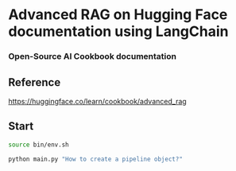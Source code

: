 # Advanced RAG on Hugging Face documentation using LangChain
###  Open-Source AI Cookbook documentation

## Reference
https://huggingface.co/learn/cookbook/advanced_rag

## Start

```bash
source bin/env.sh
```

```bash
python main.py "How to create a pipeline object?"
```
